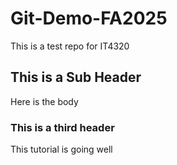 # Git-Demo-FA2025



This is a test repo for IT4320

## This is a Sub Header
Here is the body



### This is a third header
This tutorial is going well
